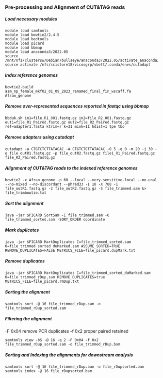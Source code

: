 ### Pre-processing and Alignment of CUT&TAG reads
##### Load necessary modules 
```
module load samtools
module load bowtie2/2.4.5
module load bedtools
module load picard
module load bbmap
module load anaconda3/2022.05
source /mnt/nfs/clustersw/Debian/bullseye/anaconda3/2022.05/activate_anaconda3_2022.05.txt
source activate /nfs/scistore18/vicosgrp/vbett/.conda/envs/cutadapt
```
##### Index reference genomes

`
bowtie2-build asm_np_female_mkf02_01_09_2023_renamed_final_fin_wscaff.fa Afran_genome
`

##### Remove over-represented sequences reported in fastqc using bbmap
`
bbduk.sh in1=file_R1_001.fastq.gz in2=file_R2_001.fastq.gz out1=file_R1_Paired.fastq.gz out2=file_R2_Paired.fastq.gz ref=adapter1.fasta ktrim=r k=31 mink=11 hdist=1 tpe tbo
`

##### Remove adapters using cutadapt
`
cutadapt -a CTGTCTCTTATACAC -A CTGTCTCTTATACAC -O 5 -q 0 -m 20 -j 30 -o file_outR1.fastq.gz -p file_outR2.fastq.gz file1_R1_Paired.fastq.gz file_R2_Paired.fastq.gz
`

##### Alignment of CUT&TAG reads to the indexed reference genomes
`
bowtie2 -x Afran_genome -p 60 --local --very-sensitive-local --no-unal --no-mixed --no-discordant --phred33 -I 10 -X 700 -1 file_outR1.fastq.gz -2 file_outR2.fastq.gz -S file_trimmed.sam &> file_trimbowtie.txt
`

##### Sort the alignment
`java -jar $PICARD SortSam -I file_trimmed.sam -O file_trimmed_sorted.sam -SORT_ORDER coordinate`

##### Mark duplicates
`
java -jar $PICARD MarkDuplicates I=file_trimmed_sorted.sam O=file_trimmed_sorted_duMarked.sam ASSUME_SORTED=TRUE REMOVE_DUPLICATES=FALSE METRICS_FILE=file_picard.dupMark.txt
`

##### Remove duplicates
`
java -jar $PICARD MarkDuplicates I=file_trimmed_sorted_duMarked.sam O=file_trimmed_rDup.sam REMOVE_DUPLICATES=true METRICS_FILE=file_picard.rmDup.txt
`

##### Sorting the alignment
`samtools sort -@ 16 file_trimmed_rDup.sam -o file_trimmed_rDup_sorted.sam`

##### Filtering the alignment 

-F 0x04 remove PCR duplicates
-f 0x2 proper paired retained 

`samtools view -bS -@ 16 -q 2 -F 0x04 -f 0x2 file_trimmed_rDup_sorted.sam -o file_trimmed_rDup.bam`

##### Sorting and Indexing the alignments for downstream analysis
```
samtools sort -@ 16 file_trimmed_rDup.bam -o file_rDupsorted.bam
samtools index -@ 16 file_rDupsorted.bam
```
